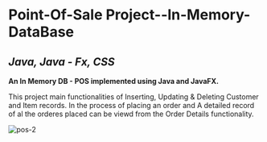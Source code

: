 
# Point-Of-Sale Project--In-Memory-DataBase

## *Java, Java - Fx, CSS*

**An In Memory DB - POS implemented using Java and JavaFX.**


This project main functionalities of Inserting, Updating & Deleting Customer and Item records. In the process of placing an order and
A detailed record of al the orderes placed can be viewd from the Order Details functionality.

![pos-2](https://user-images.githubusercontent.com/46773105/52531958-690c8e00-2d43-11e9-8064-accde5aa4512.png)
